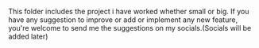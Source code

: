 This folder includes the project i have worked whether small or big.
If you have any suggestion to improve or add or implement any new feature, you're welcome to send me the suggestions on my socials.(Socials will be added later)
